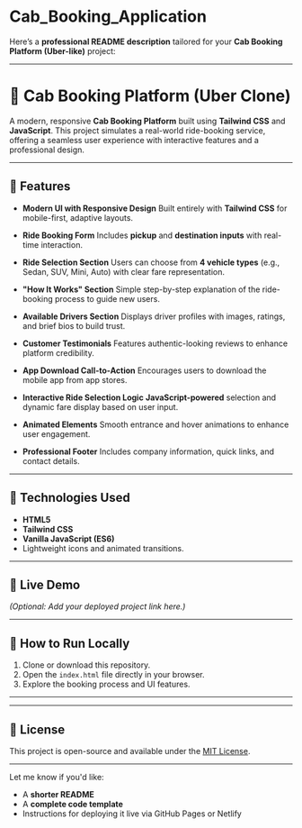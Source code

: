 # Cab_Booking_Application
Here’s a **professional README description** tailored for your **Cab Booking Platform (Uber-like)** project:

---

# 🚕 Cab Booking Platform (Uber Clone)

A modern, responsive **Cab Booking Platform** built using **Tailwind CSS** and **JavaScript**. This project simulates a real-world ride-booking service, offering a seamless user experience with interactive features and a professional design.

---

## 🚀 Features

* **Modern UI with Responsive Design**
  Built entirely with **Tailwind CSS** for mobile-first, adaptive layouts.

* **Ride Booking Form**
  Includes **pickup** and **destination inputs** with real-time interaction.

* **Ride Selection Section**
  Users can choose from **4 vehicle types** (e.g., Sedan, SUV, Mini, Auto) with clear fare representation.

* **"How It Works" Section**
  Simple step-by-step explanation of the ride-booking process to guide new users.

* **Available Drivers Section**
  Displays driver profiles with images, ratings, and brief bios to build trust.

* **Customer Testimonials**
  Features authentic-looking reviews to enhance platform credibility.

* **App Download Call-to-Action**
  Encourages users to download the mobile app from app stores.

* **Interactive Ride Selection Logic**
  **JavaScript-powered** selection and dynamic fare display based on user input.

* **Animated Elements**
  Smooth entrance and hover animations to enhance user engagement.

* **Professional Footer**
  Includes company information, quick links, and contact details.

---

## 🎨 Technologies Used

* **HTML5**
* **Tailwind CSS**
* **Vanilla JavaScript (ES6)**
* Lightweight icons and animated transitions.

---

## 📲 Live Demo

*(Optional: Add your deployed project link here.)*

---

## 📂 How to Run Locally

1. Clone or download this repository.
2. Open the `index.html` file directly in your browser.
3. Explore the booking process and UI features.

---


---

## 📑 License

This project is open-source and available under the [MIT License](LICENSE).

---

Let me know if you'd like:

* A **shorter README**
* A **complete code template**
* Instructions for deploying it live via GitHub Pages or Netlify
